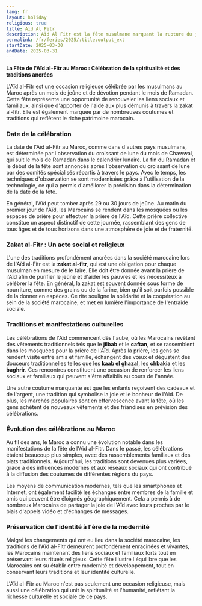 ```yaml
---
lang: fr
layout: holiday
religious: true
title: Aïd Al Fitr
description: Aïd Al Fitr est la fête musulmane marquant la rupture du jeûne du mois de ramadan. Elle est célébrée le premier jour du mois de chawwal.
permalink: /fr/feries/2025/:title:output_ext
startDate: 2025-03-30
endDate: 2025-03-31
---
```

**La Fête de l'Aïd al-Fitr au Maroc : Célébration de la spiritualité et des traditions ancrées**

L'Aïd al-Fitr est une occasion religieuse célébrée par les musulmans au Maroc après un mois de jeûne et de dévotion pendant le mois de Ramadan. Cette fête représente une opportunité de renouveler les liens sociaux et familiaux, ainsi que d'apporter de l'aide aux plus démunis à travers la zakat al-fitr. Elle est également marquée par de nombreuses coutumes et traditions qui reflètent le riche patrimoine marocain.

### Date de la célébration
La date de l'Aïd al-Fitr au Maroc, comme dans d'autres pays musulmans, est déterminée par l'observation du croissant de lune du mois de Chawwal, qui suit le mois de Ramadan dans le calendrier lunaire. La fin du Ramadan et le début de la fête sont annoncés après l'observation du croissant de lune par des comités spécialisés répartis à travers le pays. Avec le temps, les techniques d'observation se sont modernisées grâce à l'utilisation de la technologie, ce qui a permis d'améliorer la précision dans la détermination de la date de la fête.

En général, l'Aïd peut tomber après 29 ou 30 jours de jeûne. Au matin du premier jour de l'Aïd, les Marocains se rendent dans les mosquées ou les espaces de prière pour effectuer la prière de l'Aïd. Cette prière collective constitue un aspect distinctif de cette journée, rassemblant des gens de tous âges et de tous horizons dans une atmosphère de joie et de fraternité.

### Zakat al-Fitr : Un acte social et religieux
L'une des traditions profondément ancrées dans la société marocaine lors de l'Aïd al-Fitr est la **zakat al-fitr**, qui est une obligation pour chaque musulman en mesure de le faire. Elle doit être donnée avant la prière de l'Aïd afin de purifier le jeûne et d'aider les pauvres et les nécessiteux à célébrer la fête. En général, la zakat est souvent donnée sous forme de nourriture, comme des grains ou de la farine, bien qu'il soit parfois possible de la donner en espèces. Ce rite souligne la solidarité et la coopération au sein de la société marocaine, et met en lumière l'importance de l'entraide sociale.

### Traditions et manifestations culturelles
Les célébrations de l'Aïd commencent dès l'aube, où les Marocains revêtent des vêtements traditionnels tels que le **jilbab** et le **caftan**, et se rassemblent dans les mosquées pour la prière de l'Aïd. Après la prière, les gens se rendent visite entre amis et famille, échangent des vœux et dégustent des douceurs traditionnelles telles que les **kaab el ghazal**, les **chbakia** et les **baghrir**. Ces rencontres constituent une occasion de renforcer les liens sociaux et familiaux qui peuvent s'être affaiblis au cours de l'année.

Une autre coutume marquante est que les enfants reçoivent des cadeaux et de l'argent, une tradition qui symbolise la joie et le bonheur de l'Aïd. De plus, les marchés populaires sont en effervescence avant la fête, où les gens achètent de nouveaux vêtements et des friandises en prévision des célébrations.

### Évolution des célébrations au Maroc
Au fil des ans, le Maroc a connu une évolution notable dans les manifestations de la fête de l'Aïd al-Fitr. Dans le passé, les célébrations étaient beaucoup plus simples, avec des rassemblements familiaux et des plats traditionnels. Aujourd'hui, les traditions sont devenues plus variées, grâce à des influences modernes et aux réseaux sociaux qui ont contribué à la diffusion des coutumes de différentes régions du pays.

Les moyens de communication modernes, tels que les smartphones et Internet, ont également facilité les échanges entre membres de la famille et amis qui peuvent être éloignés géographiquement. Cela a permis à de nombreux Marocains de partager la joie de l'Aïd avec leurs proches par le biais d'appels vidéo et d'échanges de messages.

### Préservation de l'identité à l'ère de la modernité
Malgré les changements qui ont eu lieu dans la société marocaine, les traditions de l'Aïd al-Fitr demeurent profondément enracinées et vivantes, les Marocains maintenant des liens sociaux et familiaux forts tout en préservant leurs rituels religieux. Cette fête illustre l'équilibre que les Marocains ont su établir entre modernité et développement, tout en conservant leurs traditions et leur identité culturelle.

L'Aïd al-Fitr au Maroc n'est pas seulement une occasion religieuse, mais aussi une célébration qui unit la spiritualité et l'humanité, reflétant la richesse culturelle et sociale de ce pays.